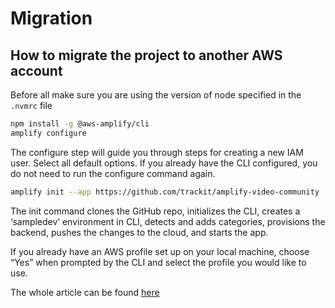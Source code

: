 # Migration

## How to migrate the project to another AWS account

Before all make sure you are using the version of node specified in the `.nvmrc` file

```sh
npm install -g @aws-amplify/cli
amplify configure
```

The configure step will guide you through steps for creating a new IAM user. Select all default options.
If you already have the CLI configured, you do not need to run the configure command again.

```sh
amplify init --app https://github.com/trackit/amplify-video-community
```

The init command clones the GitHub repo, initializes the CLI, creates a ‘sampledev’ environment in CLI, detects and adds categories, provisions the backend, pushes the changes to the cloud, and starts the app.

If you already have an AWS profile set up on your local machine, choose “Yes” when prompted by the CLI and select the profile you would like to use.

The whole article can be found [here](https://aws.amazon.com/blogs/mobile/amplify-cli-adds-scaffolding-support-for-amplify-apps-and-authoring-plugins/)
